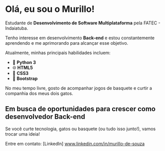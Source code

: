# Olá, eu sou o Murillo!

 Estudante de **Desenvolvimento de Software Multiplataforma** pela FATEC - Indaiatuba.

 Tenho interesse em desenvolvimento **Back-end** e estou constantemente aprendendo e me aprimorando para alcançar esse objetivo.

 Atualmente, minhas principais habilidades incluem:
- 🐍 **Python 3**
- 🌐 **HTML5**
- 🎨 **CSS3**
- 🧰 **Bootstrap**

 No meu tempo livre, gosto de acompanhar jogos de basquete e curtir a companhia dos meus dois gatos. 

## Em busca de oportunidades para crescer como desenvolvedor Back-end

Se você curte tecnologia, gatos ou basquete (ou tudo isso junto!), vamos trocar uma ideia! 

 Entre em contato:
[LinkedIn] www.linkedin.com/in/murillo-de-souza

